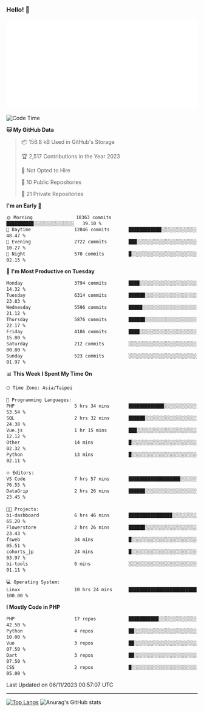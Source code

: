 ### Hello! 👋

![Metrics](/metrics.classic.svg)

<!--START_SECTION:waka-->
![Code Time](http://img.shields.io/badge/Code%20Time-756%20hrs%2018%20mins-blue)

**🐱 My GitHub Data** 

> 📦 156.8 kB Used in GitHub's Storage 
 > 
> 🏆 2,517 Contributions in the Year 2023
 > 
> 🚫 Not Opted to Hire
 > 
> 📜 10 Public Repositories 
 > 
> 🔑 21 Private Repositories 
 > 
**I'm an Early 🐤** 

```text
🌞 Morning                10363 commits       ██████████░░░░░░░░░░░░░░░   39.10 % 
🌆 Daytime                12846 commits       ████████████░░░░░░░░░░░░░   48.47 % 
🌃 Evening                2722 commits        ███░░░░░░░░░░░░░░░░░░░░░░   10.27 % 
🌙 Night                  570 commits         █░░░░░░░░░░░░░░░░░░░░░░░░   02.15 % 
```
📅 **I'm Most Productive on Tuesday** 

```text
Monday                   3794 commits        ████░░░░░░░░░░░░░░░░░░░░░   14.32 % 
Tuesday                  6314 commits        ██████░░░░░░░░░░░░░░░░░░░   23.83 % 
Wednesday                5596 commits        █████░░░░░░░░░░░░░░░░░░░░   21.12 % 
Thursday                 5876 commits        ██████░░░░░░░░░░░░░░░░░░░   22.17 % 
Friday                   4186 commits        ████░░░░░░░░░░░░░░░░░░░░░   15.80 % 
Saturday                 212 commits         ░░░░░░░░░░░░░░░░░░░░░░░░░   00.80 % 
Sunday                   523 commits         ░░░░░░░░░░░░░░░░░░░░░░░░░   01.97 % 
```


📊 **This Week I Spent My Time On** 

```text
🕑︎ Time Zone: Asia/Taipei

💬 Programming Languages: 
PHP                      5 hrs 34 mins       █████████████░░░░░░░░░░░░   53.54 % 
SQL                      2 hrs 32 mins       ██████░░░░░░░░░░░░░░░░░░░   24.38 % 
Vue.js                   1 hr 15 mins        ███░░░░░░░░░░░░░░░░░░░░░░   12.12 % 
Other                    14 mins             █░░░░░░░░░░░░░░░░░░░░░░░░   02.32 % 
Python                   13 mins             █░░░░░░░░░░░░░░░░░░░░░░░░   02.11 % 

🔥 Editors: 
VS Code                  7 hrs 57 mins       ███████████████████░░░░░░   76.55 % 
DataGrip                 2 hrs 26 mins       ██████░░░░░░░░░░░░░░░░░░░   23.45 % 

🐱‍💻 Projects: 
bi-dashboard             6 hrs 46 mins       ████████████████░░░░░░░░░   65.20 % 
Flowerstore              2 hrs 26 mins       ██████░░░░░░░░░░░░░░░░░░░   23.43 % 
fsweb                    34 mins             █░░░░░░░░░░░░░░░░░░░░░░░░   05.51 % 
cohorts_jp               24 mins             █░░░░░░░░░░░░░░░░░░░░░░░░   03.97 % 
bi-tools                 6 mins              ░░░░░░░░░░░░░░░░░░░░░░░░░   01.11 % 

💻 Operating System: 
Linux                    10 hrs 24 mins      █████████████████████████   100.00 % 
```

**I Mostly Code in PHP** 

```text
PHP                      17 repos            ███████████░░░░░░░░░░░░░░   42.50 % 
Python                   4 repos             ██░░░░░░░░░░░░░░░░░░░░░░░   10.00 % 
Vue                      3 repos             ██░░░░░░░░░░░░░░░░░░░░░░░   07.50 % 
Dart                     3 repos             ██░░░░░░░░░░░░░░░░░░░░░░░   07.50 % 
CSS                      2 repos             █░░░░░░░░░░░░░░░░░░░░░░░░   05.00 % 
```




 Last Updated on 06/11/2023 00:57:07 UTC
<!--END_SECTION:waka-->

<hr>

<span style="display:inline-block">[![Top Langs](https://github-readme-stats.vercel.app/api/top-langs/?username=maureendadap&layout=compact&theme=transparent)](https://github.com/anuraghazra/github-readme-stats)</span>
<span style="display:inline-block">![Anurag's GitHub stats](https://github-readme-stats.vercel.app/api?username=maureendadap&show_icons=true&theme=transparent&count_private=true)</span>

<!--
**MaureenDadap/maureendadap** is a ✨ _special_ ✨ repository because its `README.md` (this file) appears on your GitHub profile.

Here are some ideas to get you started:

- 🔭 I’m currently working on ...
- 🌱 I’m currently learning ...
- 👯 I’m looking to collaborate on ...
- 🤔 I’m looking for help with ...
- 💬 Ask me about ...
- 📫 How to reach me: ...
- 😄 Pronouns: ...
- ⚡ Fun fact: ...
-->
